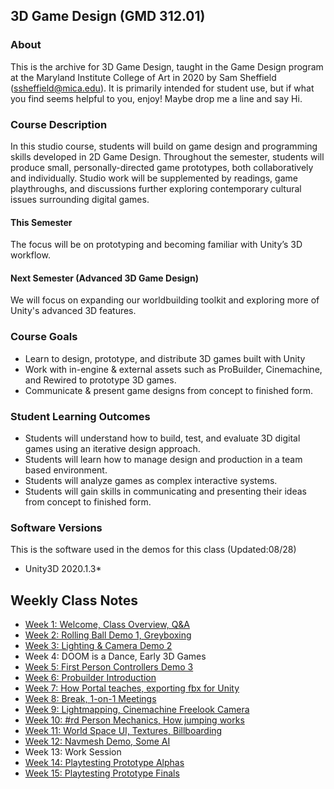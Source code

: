 ## 3D Game Design (GMD 312.01)

### About
This is the archive for 3D Game Design, taught in the Game Design program at the Maryland Institute College of Art in 2020 by Sam Sheffield (ssheffield@mica.edu). It is primarily intended for student use, but if what you find seems helpful to you, enjoy! Maybe drop me a line and say Hi.

### Course Description
In this studio course, students will build on game design and programming skills developed in 2D Game Design. Throughout the semester, students will produce small,
personally-directed game prototypes, both collaboratively and individually. Studio work will be supplemented by readings, game playthroughs, and discussions further exploring contemporary cultural issues surrounding digital games.

#### This Semester
The focus will be on prototyping and becoming familiar with Unity’s 3D workflow.

#### Next Semester (Advanced 3D Game Design)
We will focus on expanding our worldbuilding toolkit and exploring more of Unity's advanced 3D features. 

### Course Goals
- Learn to design, prototype, and distribute 3D games built with Unity
- Work with in-engine & external assets such as ProBuilder, Cinemachine, and Rewired to prototype 3D games.
- Communicate & present game designs from concept to finished form.

### Student Learning Outcomes
- Students will understand how to build, test, and evaluate 3D digital games using an iterative design approach.
- Students will learn how to manage design and production in a team based environment.
- Students will analyze games as complex interactive systems.
- Students will gain skills in communicating and presenting their ideas from concept to finished form.

### Software Versions
This is the software used in the demos for this class (Updated:08/28)
- Unity3D 2020.1.3*

## Weekly Class Notes
- [Week 1: Welcome, Class Overview, Q&A](week1.md)
- [Week 2: Rolling Ball Demo 1, Greyboxing](week2.md)
- [Week 3: Lighting & Camera Demo 2](week3.md)
- Week 4: DOOM is a Dance, Early 3D Games
- [Week 5: First Person Controllers Demo 3](week5.md)
- [Week 6: Probuilder Introduction](week6.md)
- [Week 7: How Portal teaches, exporting fbx for Unity](week7.md)
- [Week 8: Break, 1-on-1 Meetings](week8.md)
- [Week 9: Lightmapping, Cinemachine Freelook Camera](week9.md)
- [Week 10: #rd Person Mechanics, How jumping works](week10.md)
- [Week 11: World Space UI, Textures, Billboarding](week11.md)
- [Week 12: Navmesh Demo, Some AI](week12.md)
- Week 13: Work Session
- [Week 14: Playtesting Prototype Alphas](week14.md)
- [Week 15: Playtesting Prototype Finals](week15.md)